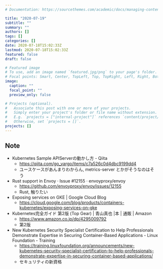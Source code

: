 ```yaml
---
# Documentation: https://sourcethemes.com/academic/docs/managing-content/

title: "2020-07-19"
subtitle: ""
summary: ""
authors: []
tags: []
categories: []
date: 2020-07-18T15:02:33Z
lastmod: 2020-07-18T15:02:33Z
featured: false
draft: false

# Featured image
# To use, add an image named `featured.jpg/png` to your page's folder.
# Focal points: Smart, Center, TopLeft, Top, TopRight, Left, Right, BottomLeft, Bottom, BottomRight.
image:
  caption: ""
  focal_point: ""
  preview_only: false

# Projects (optional).
#   Associate this post with one or more of your projects.
#   Simply enter your project's folder or file name without extension.
#   E.g. `projects = ["internal-project"]` references `content/project/deep-learning/index.md`.
#   Otherwise, set `projects = []`.
projects: []
---
```


## Note

* Kubernetes Sample APIServerの動かし方 - Qiita
  * https://qiita.com/go_vargo/items/c7a526c0d4dbc9199dd4
  * ユースケースがあんまりわからん, metrics-server とかがそうなのはそう
* Rust support in Envoy · Issue #12155 · envoyproxy/envoy
  * https://github.com/envoyproxy/envoy/issues/12155
  * Rust, 触りたい
* Exposing services on GKE | Google Cloud Blog
  * https://cloud.google.com/blog/products/containers-kubernetes/exposing-services-on-gke
* Kubernetes完全ガイド 第2版 (Top Gear) | ⻘⼭真也 |本 | 通販 | Amazon
  * https://www.amazon.co.jp/dp/4295009792
  * 第2版
* New Kubernetes Security Specialist Certification to Help Professionals Demonstrate Expertise in Securing Container-Based Applications - Linux Foundation - Training
  * https://training.linuxfoundation.org/announcements/new-kubernetes-security-specialist-certification-to-help-professionals-demonstrate-expertise-in-securing-container-based-applications/
  * セキュリティの新資格

